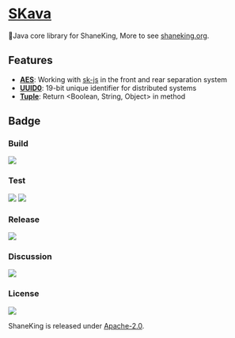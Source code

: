 # [SKava][]
👖Java core library for ShaneKing, More to see [shaneking.org][].

## Features
- **[AES][]**: Working with [sk-js][] in the front and rear separation system
- **[UUID0][]**: 19-bit unique identifier for distributed systems
- **[Tuple][]**: Return <Boolean, String, Object> in method

## Badge
### Build
[![][travis img]][travis]

### Test
[![][codecov img]][codecov]
[![][codacy img]][codacy]

### Release
[![][mavenbadge img]][mavenbadge]

### Discussion
[![][gitter img]][gitter]

### License
[![][license img]][license]

ShaneKing is released under [Apache-2.0][].


[AES]: https://github.com/ShaneKing/org.shaneking.skava/blob/master/src/main/java/org/shaneking/skava/sk/crypto/AES.java
[sk-js]: https://github.com/ShaneKing/sk-js/blob/master/src/Crypto0.js
[UUID0]: https://github.com/ShaneKing/org.shaneking.skava/blob/master/src/main/java/org/shaneking/skava/ling/util/UUID0.java
[Tuple]: https://github.com/ShaneKing/org.shaneking.skava/blob/master/src/main/java/org/shaneking/skava/sk/collect/Tuple.java

[SKava]: https://github.com/ShaneKing/org.shaneking.skava
[shaneking.org]: http://shaneking.org/

[travis]:https://travis-ci.org/ShaneKing/org.shaneking.skava
[travis img]:https://secure.travis-ci.org/ShaneKing/org.shaneking.skava.png

[codecov]:https://codecov.io/gh/ShaneKing/org.shaneking.skava/branch/master
[codecov img]:https://codecov.io/github/ShaneKing/org.shaneking.skava/coverage.svg?branch=master
[codacy]:https://app.codacy.com/project/ShaneKing/org.shaneking.skava/
[codacy img]:https://api.codacy.com/project/badge/Grade/c98f8115ed1946688911e6c5598b1bbe

[mavenbadge]:http://search.maven.org/#search%7Cga%7C1%7Cg%3A%22org.shaneking%22%20AND%20a%3A%22org.shaneking.skava%22
[mavenbadge img]:https://maven-badges.herokuapp.com/maven-central/org.shaneking/org.shaneking.skava/badge.svg

[gitter]:https://gitter.im/ShaneKing/org.shaneking.skava?utm_source=badge&utm_medium=badge&utm_campaign=pr-badge
[gitter img]:https://badges.gitter.im/Join%20Chat.svg

[Apache-2.0]: https://opensource.org/licenses/Apache-2.0
[license]:LICENSE
[license img]:https://img.shields.io/badge/License-Apache--2.0-blue.svg
